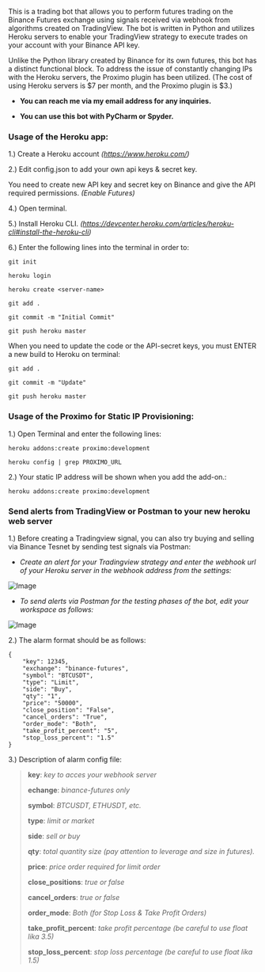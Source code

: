 This is a trading bot that allows you to perform futures trading on the Binance Futures exchange using signals received via webhook from algorithms created on TradingView. The bot is written in Python and utilizes Heroku servers to enable your TradingView strategy to execute trades on your account with your Binance API key.

Unlike the Python library created by Binance for its own futures, this bot has a distinct functional block. To address the issue of constantly changing IPs with the Heroku servers, the Proximo plugin has been utilized. (The cost of using Heroku servers is $7 per month, and the Proximo plugin is $3.)

- **You can reach me via my email address for any inquiries.**

- **You can use this bot with PyCharm or Spyder.**




### **Usage of the Heroku app:**

1.) Create a Heroku account _(https://www.heroku.com/)_

2.) Edit config.json to add your own api keys & secret key.

You need to create new API key and secret key on Binance and give the API required permissions. _(Enable Futures)_

4.) Open terminal.

5.) Install Heroku CLI. _(https://devcenter.heroku.com/articles/heroku-cli#install-the-heroku-cli)_

6.) Enter the following lines into the terminal in order to:

```
git init

heroku login

heroku create <server-name>

git add .

git commit -m "Initial Commit"

git push heroku master
```

When you need to update the code or the API-secret keys, you must ENTER a new build to Heroku on terminal:
```
git add .

git commit -m "Update"

git push heroku master
```



### **Usage of the Proximo for Static IP Provisioning:**

1.) Open Terminal and enter the following lines:

```
heroku addons:create proximo:development

heroku config | grep PROXIMO_URL
```

2.) Your static IP address will be shown when you add the add-on.:
```
heroku addons:create proximo:development
```


### **Send alerts from TradingView or Postman to your new heroku web server**

1.) Before creating a Tradingview signal, you can also try buying and selling via Binance Tesnet by sending test signals via Postman:

- _Create an alert for your Tradingview strategy and enter the webhook url of your Heroku server in the webhook address from the settings:_

![Image](https://github.com/user-attachments/assets/c7963d15-b457-45ae-9faf-19f47b4ea36c)

- _To send alerts via Postman for the testing phases of the bot, edit your workspace as follows:_

![Image](https://github.com/user-attachments/assets/757a8b46-c6f4-476b-8370-ed22d9a54179)

2.) The alarm format should be as follows:
```
{
	"key": 12345,
	"exchange": "binance-futures",
	"symbol": "BTCUSDT",
	"type": "Limit",
	"side": "Buy",
	"qty": "1",
	"price": "50000",
	"close_position": "False",
	"cancel_orders": "True",
	"order_mode": "Both",
	"take_profit_percent": "5",
	"stop_loss_percent": "1.5"
}
```
3.) Description of alarm config file:

> **key**: _key to acces your webhook server_
> 
> **echange**: _binance-futures only_
> 
> **symbol**: _BTCUSDT, ETHUSDT, etc._
> 
> **type**: _limit or market_
> 
> **side**: _sell or buy_
> 
> **qty**: _total quantity size (pay attention to leverage and size in futures)._
> 
> **price**: _price order required for limit order_
> 
> **close_positions**: _true or false_
> 
> **cancel_orders**: _true or false_
> 
> **order_mode**: _Both (for Stop Loss & Take Profit Orders)_
> 
> **take_profit_percent**: _take profit percentage (be careful to use float lika 3.5)_
> 
> **stop_loss_percent**: _stop loss percentage (be careful to use float lika 1.5)_







